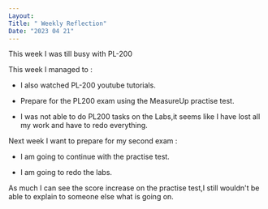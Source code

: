 ```yaml
---
Layout:
Title: " Weekly Reflection"
Date: "2023 04 21"
---
```


This week I was till busy with PL-200


This week I managed to :

- I also watched PL-200 youtube tutorials.

- Prepare for the PL200 exam using the MeasureUp practise test.

- I was not able to do PL200 tasks on the Labs,it seems like I have lost all my work and have to redo everything.


Next week I want to prepare for my second exam :

- I am going to continue with the practise test.

- I am going to redo the labs.


As much I can see the score increase on the practise test,I still wouldn't be able to explain to someone else what is going on.